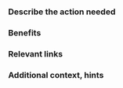 ### Describe the action needed

<!--
A clear description of what the technical improvement consists in.
-->

### Benefits

<!--
What are the benefits of this intervention.
-->

### Relevant links

<!--
Add relevant links to documentation, articles, best practices, third party libraries, sample projects, ...
-->

### Additional context, hints

<!--
Add any other context about the improvement and more hints about its resolution.
-->

<!--
Don't forget to add the 'technical' label
-->